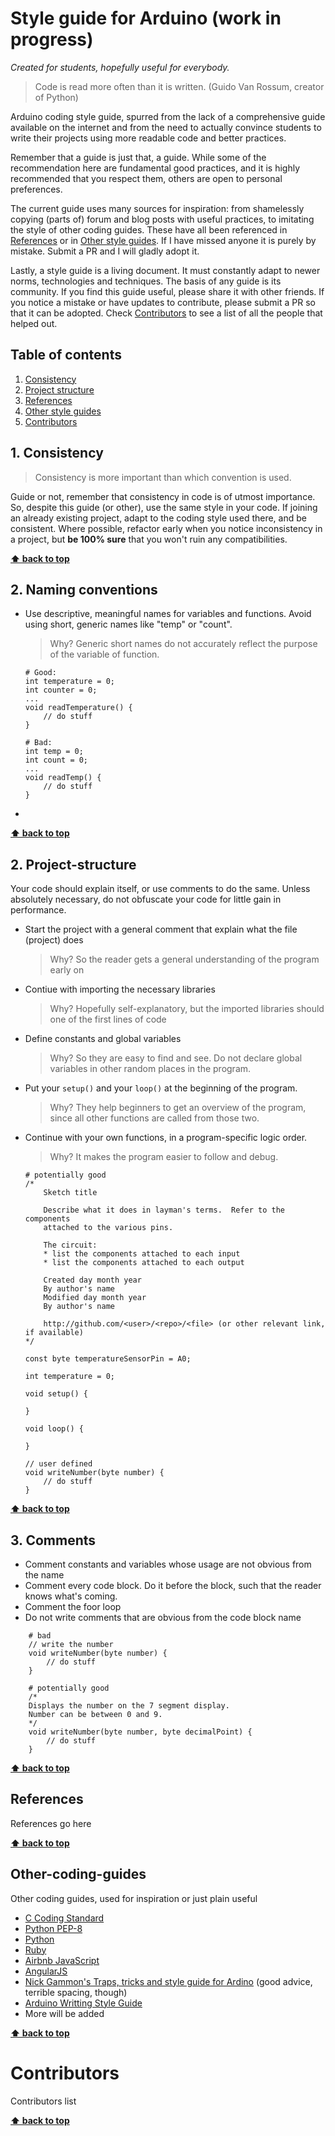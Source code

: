 # Style guide for Arduino (work in progress)
*Created for students, hopefully useful for everybody.*


> Code is read more often than it is written. (Guido Van Rossum, creator of Python)

Arduino coding style guide, spurred from the lack of a comprehensive guide available on the internet and from the need to actually convince students to write their projects using more readable code and better practices.

Remember that a guide is just that, a guide. While some of the recommendation here are fundamental good practices, and it is highly recommended that you respect them, others are open to personal preferences. 

The current guide uses many sources for inspiration: from shamelessly copying (parts of) forum and blog posts with useful practices, to imitating the style of other coding guides. These have all been referenced in [References](#references) or in [Other style guides](#coding-guides). If I have missed anyone it is purely by mistake. Submit a PR and I will gladly adopt it.

Lastly, a style guide is a living document. It must constantly adapt to newer norms, technologies and techniques. The basis of any guide is its community. If you find this guide useful, please share it with other friends. If you notice a mistake or have updates to contribute, please submit a PR so that it can be adopted.
Check [Contributors](#contributors) to see a list of all the people that helped out.

## Table of contents
1. [Consistency](#consistency)
1. [Project structure](#project-structure)
1. [References](#references)
1. [Other style guides](#coding-guides)
1. [Contributors](#contributors)

## 1. Consistency
> Consistency is more important than which convention is used.

Guide or not, remember that consistency in code is of utmost importance. So, despite this guide (or other), use the same style in your code. If joining an already existing project, adapt to the coding style used there, and be consistent. Where possible, refactor early when you notice inconsistency in a project, but **be 100% sure** that you won't ruin any compatibilities.

**[⬆ back to top](#table-of-contents)**

## 2. Naming conventions
- Use descriptive, meaningful names for variables and functions. Avoid using short, generic names like "temp" or "count".
    > Why? Generic short names do not accurately reflect the purpose of the variable of function.
    ```arduino
    # Good:
    int temperature = 0;
    int counter = 0;
    ...
    void readTemperature() {
        // do stuff
    }
    ```

    ```arduino
    # Bad:
    int temp = 0;
    int count = 0;
    ...
    void readTemp() {
        // do stuff
    }
    ```

- 

**[⬆ back to top](#table-of-contents)**

## 2. Project-structure
Your code should explain itself, or use comments to do the same. Unless absolutely necessary, do not obfuscate your code for little gain in performance. 
- Start the project with a general comment that explain what the file (project) does
    > Why? So the reader gets a general understanding of the program early on
- Contiue with importing the necessary libraries
    > Why? Hopefully self-explanatory, but the imported libraries should one of the first lines of code
- Define constants and global variables
    > Why? So they are easy to find and see. Do not declare global variables in other random places in the program.
- Put your ```setup()``` and your ```loop()``` at the beginning of the program. 
    > Why? They help beginners to get an overview of the program, since all other functions are called from those two.

- Continue with your own functions, in a program-specific logic order.
    > Why? It makes the program easier to follow and debug.


    ```arduino
    # potentially good
    /*
        Sketch title

        Describe what it does in layman's terms.  Refer to the components
        attached to the various pins.

        The circuit:
        * list the components attached to each input
        * list the components attached to each output

        Created day month year
        By author's name
        Modified day month year
        By author's name

        http://github.com/<user>/<repo>/<file> (or other relevant link, if available)
    */

    const byte temperatureSensorPin = A0;

    int temperature = 0;

    void setup() {

    }

    void loop() {

    }

    // user defined
    void writeNumber(byte number) {
        // do stuff
    }
    ```


**[⬆ back to top](#table-of-contents)**


## 3. Comments
- Comment constants and variables whose usage are not obvious from the name
- Comment every code block. Do it before the block, such that the reader knows what's coming.
- Comment the foor loop
- Do not write comments that are obvious from the code block name

``` arduino
    # bad
    // write the number
    void writeNumber(byte number) {
        // do stuff
    }

    # potentially good
    /* 
    Displays the number on the 7 segment display. 
    Number can be between 0 and 9.
    */
    void writeNumber(byte number, byte decimalPoint) {
        // do stuff
    }
```


**[⬆ back to top](#table-of-contents)**

##

## References
References go here

**[⬆ back to top](#table-of-contents)**

## Other-coding-guides
Other coding guides, used for inspiration or just plain useful
- [C Coding Standard](https://users.ece.cmu.edu/~eno/coding/CCodingStandard.html)
- [Python PEP-8](https://peps.python.org/pep-0008/)
- [Python](https://github.com/kengz/python)
- [Ruby](https://github.com/rubocop/ruby-style-guide)
- [Airbnb JavaScript](https://github.com/airbnb/javascript)
- [AngularJS](https://github.com/mgechev/angularjs-style-guide)
- [Nick Gammon's Traps, tricks and style guide for Ardino](http://www.gammon.com.au/forum/?id=12153) (good advice, terrible spacing, though)
- [Arduino Writting Style Guide](https://docs.arduino.cc/learn/contributions/arduino-writing-style-guide)
- More will be added

**[⬆ back to top](#table-of-contents)**

# Contributors
Contributors list

**[⬆ back to top](#table-of-contents)**